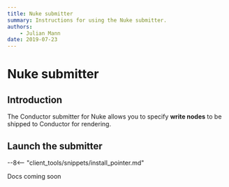 ```yaml
---
title: Nuke submitter
summary: Instructions for using the Nuke submitter.
authors:
    - Julian Mann
date: 2019-07-23
---
```


# Nuke submitter

## Introduction

The Conductor submitter for Nuke allows you to specify **write nodes** to be shipped to Conductor for rendering.


## Launch the submitter

--8<-- "client_tools/snippets/install_pointer.md"

Docs coming soon